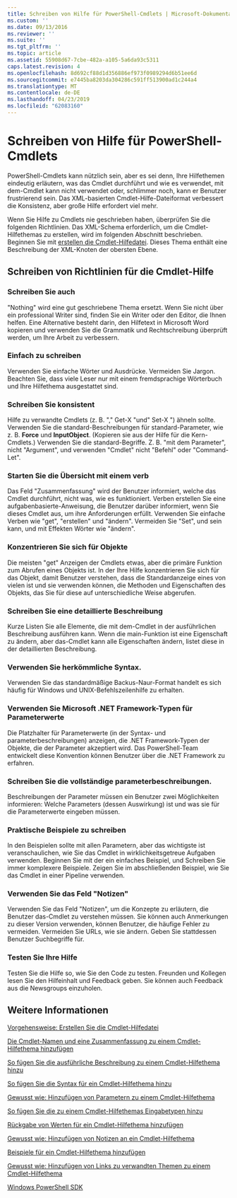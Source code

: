 ```yaml
---
title: Schreiben von Hilfe für PowerShell-Cmdlets | Microsoft-Dokumentation
ms.custom: ''
ms.date: 09/13/2016
ms.reviewer: ''
ms.suite: ''
ms.tgt_pltfrm: ''
ms.topic: article
ms.assetid: 55908d67-7cbe-482a-a105-5a6da93c5311
caps.latest.revision: 4
ms.openlocfilehash: 8d692cf88d1d356886ef973f0989294d6b51ee6d
ms.sourcegitcommit: e7445ba8203da304286c591ff513900ad1c244a4
ms.translationtype: MT
ms.contentlocale: de-DE
ms.lasthandoff: 04/23/2019
ms.locfileid: "62083160"
---
```

# <a name="writing-help-for-powershell-cmdlets"></a>Schreiben von Hilfe für PowerShell-Cmdlets

PowerShell-Cmdlets kann nützlich sein, aber es sei denn, Ihre Hilfethemen eindeutig erläutern, was das Cmdlet durchführt und wie es verwendet, mit dem-Cmdlet kann nicht verwendet oder, schlimmer noch, kann er Benutzer frustrierend sein.
Das XML-basierten Cmdlet-Hilfe-Dateiformat verbessert die Konsistenz, aber große Hilfe erfordert viel mehr.

Wenn Sie Hilfe zu Cmdlets nie geschrieben haben, überprüfen Sie die folgenden Richtlinien.
Das XML-Schema erforderlich, um die Cmdlet-Hilfethemas zu erstellen, wird im folgenden Abschnitt beschrieben.
Beginnen Sie mit [erstellen die Cmdlet-Hilfedatei](./how-to-create-the-cmdlet-help-file.md).
Dieses Thema enthält eine Beschreibung der XML-Knoten der obersten Ebene.

## <a name="writing-guidelines-for-cmdlet-help"></a>Schreiben von Richtlinien für die Cmdlet-Hilfe

### <a name="write-well"></a>Schreiben Sie auch
"Nothing" wird eine gut geschriebene Thema ersetzt.
Wenn Sie nicht über ein professional Writer sind, finden Sie ein Writer oder den Editor, die Ihnen helfen.
Eine Alternative besteht darin, den Hilfetext in Microsoft Word kopieren und verwenden Sie die Grammatik und Rechtschreibung überprüft werden, um Ihre Arbeit zu verbessern.

### <a name="write-simply"></a>Einfach zu schreiben
Verwenden Sie einfache Wörter und Ausdrücke.
Vermeiden Sie Jargon.
Beachten Sie, dass viele Leser nur mit einem fremdsprachige Wörterbuch und Ihre Hilfethema ausgestattet sind.

### <a name="write-consistently"></a>Schreiben Sie konsistent
Hilfe zu verwandte Cmdlets (z. B. "," Get-X "und" Set-X ") ähneln sollte.
Verwenden Sie die standard-Beschreibungen für standard-Parameter, wie z. B. **Force** und **InputObject**.
(Kopieren sie aus der Hilfe für die Kern-Cmdlets.) Verwenden Sie die standard-Begriffe.
Z. B. "mit dem Parameter", nicht "Argument", und verwenden "Cmdlet" nicht "Befehl" oder "Command-Let".

### <a name="start-the-synopsis-with-a-verb"></a>Starten Sie die Übersicht mit einem verb
Das Feld "Zusammenfassung" wird der Benutzer informiert, welche das Cmdlet durchführt, nicht was, wie es funktioniert.
Verben erstellen Sie eine aufgabenbasierte-Anweisung, die Benutzer darüber informiert, wenn Sie dieses Cmdlet aus, um ihre Anforderungen erfüllt.
Verwenden Sie einfache Verben wie "get", "erstellen" und "ändern".
Vermeiden Sie "Set", und sein kann, und mit Effekten Wörter wie "ändern".

### <a name="focus-on-objects"></a>Konzentrieren Sie sich für Objekte
Die meisten "get" Anzeigen der Cmdlets etwas, aber die primäre Funktion zum Abrufen eines Objekts ist.
In der Ihre Hilfe konzentrieren Sie sich für das Objekt, damit Benutzer verstehen, dass die Standardanzeige eines von vielen ist und sie verwenden können, die Methoden und Eigenschaften des Objekts, das Sie für diese auf unterschiedliche Weise abgerufen.

### <a name="write-detailed-descriptions"></a>Schreiben Sie eine detaillierte Beschreibung
Kurze Listen Sie alle Elemente, die mit dem-Cmdlet in der ausführlichen Beschreibung ausführen kann.
Wenn die main-Funktion ist eine Eigenschaft zu ändern, aber das-Cmdlet kann alle Eigenschaften ändern, listet diese in der detaillierten Beschreibung.

### <a name="use-conventional-syntax"></a>Verwenden Sie herkömmliche Syntax.
Verwenden Sie das standardmäßige Backus-Naur-Format handelt es sich häufig für Windows und UNIX-Befehlszeilenhilfe zu erhalten.

### <a name="use-microsoft-net-framework-types-for-parameter-values"></a>Verwenden Sie Microsoft .NET Framework-Typen für Parameterwerte
Die Platzhalter für Parameterwerte (in der Syntax- und parameterbeschreibungen) anzeigen, die .NET Framework-Typen der Objekte, die der Parameter akzeptiert wird.
Das PowerShell-Team entwickelt diese Konvention können Benutzer über die .NET Framework zu erfahren.

### <a name="write-complete-parameter-descriptions"></a>Schreiben Sie die vollständige parameterbeschreibungen.
Beschreibungen der Parameter müssen ein Benutzer zwei Möglichkeiten informieren: Welche Parameters (dessen Auswirkung) ist und was sie für die Parameterwerte eingeben müssen.

### <a name="write-practical-examples"></a>Praktische Beispiele zu schreiben
In den Beispielen sollte mit allen Parametern, aber das wichtigste ist veranschaulichen, wie Sie das Cmdlet in wirklichkeitsgetreue Aufgaben verwenden.
Beginnen Sie mit der ein einfaches Beispiel, und Schreiben Sie immer komplexere Beispiele.
Zeigen Sie im abschließenden Beispiel, wie Sie das Cmdlet in einer Pipeline verwenden.

### <a name="use-the-notes-field"></a>Verwenden Sie das Feld "Notizen"
Verwenden Sie das Feld "Notizen", um die Konzepte zu erläutern, die Benutzer das-Cmdlet zu verstehen müssen.
Sie können auch Anmerkungen zu dieser Version verwenden, können Benutzer, die häufige Fehler zu vermeiden.
Vermeiden Sie URLs, wie sie ändern.
Geben Sie stattdessen Benutzer Suchbegriffe für.

### <a name="test-your-help"></a>Testen Sie Ihre Hilfe
Testen Sie die Hilfe so, wie Sie den Code zu testen.
Freunden und Kollegen lesen Sie den Hilfeinhalt und Feedback geben.
Sie können auch Feedback aus die Newsgroups einzuholen.

## <a name="see-also"></a>Weitere Informationen

 [Vorgehensweise: Erstellen Sie die Cmdlet-Hilfedatei](./how-to-create-the-cmdlet-help-file.md)

 [Die Cmdlet-Namen und eine Zusammenfassung zu einem Cmdlet-Hilfethema hinzufügen](./how-to-add-the-cmdlet-name-and-synopsis-to-a-cmdlet-help-topic.md)

 [So fügen Sie die ausführliche Beschreibung zu einem Cmdlet-Hilfethema hinzu](./how-to-add-a-cmdlet-description.md)

 [So fügen Sie die Syntax für ein Cmdlet-Hilfethema hinzu](./how-to-add-syntax-to-a-cmdlet-help-topic.md)

 [Gewusst wie: Hinzufügen von Parametern zu einem Cmdlet-Hilfethema](./how-to-add-parameter-information.md)

 [So fügen Sie die zu einem Cmdlet-Hilfethemas Eingabetypen hinzu](./how-to-add-input-types-to-a-cmdlet-help-topic.md)

 [Rückgabe von Werten für ein Cmdlet-Hilfethema hinzufügen](./how-to-add-return-values-to-a-cmdlet-help-topic.md)

 [Gewusst wie: Hinzufügen von Notizen an ein Cmdlet-Hilfethema](./how-to-add-notes-to-a-cmdlet-help-topic.md)

 [Beispiele für ein Cmdlet-Hilfethema hinzufügen](./how-to-add-examples-to-a-cmdlet-help-topic.md)

 [Gewusst wie: Hinzufügen von Links zu verwandten Themen zu einem Cmdlet-Hilfethema](./how-to-add-related-links-to-a-cmdlet-help-topic.md)

 [Windows PowerShell SDK](../windows-powershell-reference.md)